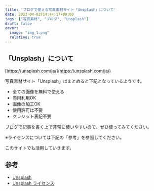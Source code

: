 ```yaml
---
title: 'ブログで使える写真素材サイト「Unsplash」について'
date: 2023-04-02T14:44:17+09:00
tags: ["写真素材", "ブログ", "Unsplash"]
draft: false
cover:
  image: "img_1.png"
  relative: true
---
```

## 「Unsplash」について

[https://unsplash.com/ja/](https://unsplash.com/ja/)

写真素材サイト「Unsplash」はまとめると下記となっているようです。

- 全ての画像を無料で使える
- 商用利用OK
- 画像の加工OK
- 使用許可は不要
- クレジット表記不要

ブログで記事を書く上で非常に使いやすいので、ぜひ使ってみてください。

※ライセンスについては下記の「参考」を参照してください。

このサイトでも活用していきます。

## 参考

- [Unsplash](https://unsplash.com/)
- [Unsplash ライセンス](https://unsplash.com/ja/%E3%83%A9%E3%82%A4%E3%82%BB%E3%83%B3%E3%82%B9)
